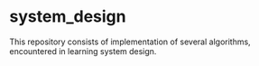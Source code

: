 # system_design
This repository consists of implementation of several algorithms, encountered in learning system design.

